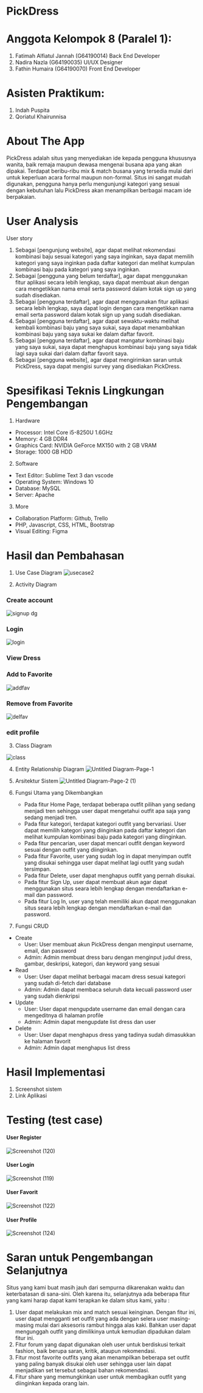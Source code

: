 # PickDress


# Anggota Kelompok 8 (Paralel 1):
1. Fatimah Alfiatul Jannah (G64190014) Back End Developer
2. Nadira Nazla (G64190035) UI/UX Designer
3. Fathin Humaira (G64190070) Front End Developer

# Asisten Praktikum:
1. Indah Puspita
2. Qoriatul Khairunnisa

# About The App
PickDress adalah situs yang menyediakan ide kepada pengguna khususnya wanita, baik remaja maupun dewasa mengenai busana apa yang akan dipakai. Terdapat beribu-ribu mix & match busana yang tersedia mulai dari untuk keperluan acara formal maupun non-formal. Situs ini sangat mudah digunakan, pengguna hanya perlu mengunjungi kategori yang sesuai dengan kebutuhan lalu PickDress akan menampilkan berbagai macam ide berpakaian.

# User Analysis
User story
1. Sebagai [pengunjung website], agar dapat melihat rekomendasi kombinasi baju sesuai kategori yang saya inginkan, saya dapat memilih kategori yang saya inginkan pada daftar kategori dan melihat kumpulan kombinasi baju pada kategori yang saya inginkan.
2. Sebagai [pengguna yang belum terdaftar], agar dapat menggunakan fitur aplikasi secara lebih lengkap, saya dapat membuat akun dengan cara mengetikkan nama email serta password dalam kotak sign up yang sudah disediakan.
3. Sebagai [pengguna terdaftar], agar dapat menggunakan fitur aplikasi secara lebih lengkap, saya dapat login dengan cara mengetikkan nama email serta password dalam kotak sign up yang sudah disediakan.
4. Sebagai [pengguna terdaftar], agar dapat sewaktu-waktu melihat kembali kombinasi baju yang saya sukai, saya dapat menambahkan kombinasi baju yang saya sukai ke dalam daftar favorit.
5. Sebagai [pengguna terdaftar], agar dapat mangatur kombinasi baju yang saya sukai, saya dapat menghapus kombinasi baju yang saya tidak lagi saya sukai dari dalam daftar favorit saya.
6. Sebagai [pengguna website], agar dapat mengirimkan saran untuk PickDress, saya dapat mengisi survey yang disediakan PickDress.

# Spesifikasi Teknis Lingkungan Pengembangan
1. Hardware 
  - Processor: Intel Core i5-8250U 1.6GHz 
  - Memory: 4 GB DDR4 
  - Graphics Card: NVIDIA GeForce MX150 with 2 GB VRAM 
  - Storage: 1000 GB HDD 

2. Software 
  - Text Editor: Sublime Text 3 dan vscode 
  - Operating System: Windows 10 
  - Database: MySQL 
  - Server: Apache 

3. More
  - Collaboration Platform: Github, Trello 
  - PHP, Javascript, CSS, HTML, Bootstrap
  - Visual Editing: Figma

# Hasil dan Pembahasan
1. Use Case Diagram
![usecase2](https://user-images.githubusercontent.com/55395896/120927008-7bc3e180-c709-11eb-87f0-c600006645ce.png)


2. Activity Diagram
### Create account
![signup dg](https://user-images.githubusercontent.com/55395896/120924861-fa1b8600-c6ff-11eb-96c4-f70b76a06c4c.png)

### Login
![login](https://user-images.githubusercontent.com/55395896/120924878-1cad9f00-c700-11eb-9037-b63b4a9a2a3a.png)

### View Dress

### Add to Favorite
![addfav](https://user-images.githubusercontent.com/55395896/120925223-d1948b80-c701-11eb-96f6-9625ca13e991.png)


### Remove from Favorite
![delfav](https://user-images.githubusercontent.com/55395896/120925228-d8230300-c701-11eb-9fd4-31ad0f5b7b9a.png)


### edit profile



3. Class Diagram

![class](https://user-images.githubusercontent.com/55395896/120925164-85494b80-c701-11eb-9baf-50252a8b235e.png)


4. Entity Relationship Diagram
![Untitled Diagram-Page-1](https://user-images.githubusercontent.com/55394643/120926977-6484f400-c709-11eb-960d-9d63e4ebcb0d.jpg)

6. Arsitektur Sistem
![Untitled Diagram-Page-2 (1)](https://user-images.githubusercontent.com/55394643/120927179-23d9aa80-c70a-11eb-8b31-a85319675911.jpg)


8. Fungsi Utama yang Dikembangkan
    - Pada fitur Home Page, terdapat beberapa outfit pilihan yang sedang menjadi tren sehingga user dapat mengetahui outfit apa saja yang sedang menjadi tren.
    - Pada fitur kategori, terdapat kategori outfit yang bervariasi. User dapat memilih kategori yang diinginkan pada daftar kategori dan melihat kumpulan kombinasi baju pada kategori yang diinginkan.
    - Pada fitur pencarian, user dapat mencari outfit dengan keyword sesuai dengan outfit yang diinginkan.
    - Pada fitur Favorite, user yang sudah log in dapat menyimpan outfit yang disukai sehingga user dapat melihat lagi outfit yang sudah tersimpan.
    - Pada fitur Delete, user dapat menghapus outfit yang pernah disukai.
    - Pada fitur Sign Up, user dapat membuat akun agar dapat menggunakan situs seara lebih lengkap dengan mendaftarkan e-mail dan password.
    - Pada fitur Log In, user yang telah memiliki akun dapat menggunakan situs seara lebih lengkap dengan mendaftarkan e-mail dan password.
9. Fungsi CRUD
  - Create
    - User: User membuat akun PickDress dengan menginput username, email, dan password
    - Admin: Admin membuat dress baru dengan menginput judul dress, gambar, deskripsi, kategori, dan keyword yang sesuai
  - Read
    - User: User dapat melihat berbagai macam dress sesuai kategori yang sudah di-fetch dari database
    - Admin: Admin dapat membaca seluruh data kecuali password user yang sudah dienkripsi
  - Update
    - User: User dapat mengupdate username dan email dengan cara mengeditnya di halaman profile
    - Admin: Admin dapat mengupdate list dress dan user
  - Delete
    - User: User dapat menghapus dress yang tadinya sudah dimasukkan ke halaman favorit
    - Admin: Admin dapat menghapus list dress

# Hasil Implementasi
1. Screenshot sistem
2. Link Aplikasi

# Testing (test case)
  #### User Register
  ![Screenshot (120)](https://user-images.githubusercontent.com/78713826/120924083-1f0dfa00-c6fc-11eb-9ff5-0496092c08f5.png)
  #### User Login
  ![Screenshot (119)](https://user-images.githubusercontent.com/78713826/120924053-f554d300-c6fb-11eb-82bd-09845a8ff5a2.png)
  #### User Favorit
  ![Screenshot (122)](https://user-images.githubusercontent.com/78713826/120924214-b3785c80-c6fc-11eb-8f28-0fede8fd6a11.png)
  #### User Profile
  ![Screenshot (124)](https://user-images.githubusercontent.com/78713826/120924512-4b2a7a80-c6fe-11eb-8bf4-9b65ea90dc37.png)

  
# Saran untuk Pengembangan Selanjutnya
Situs yang kami buat masih jauh dari sempurna dikarenakan waktu dan keterbatasan di sana-sini. Oleh karena itu, selanjutnya ada beberapa fitur yang kami harap dapat kami terapkan ke dalam situs kami, yaitu :
1. User dapat melakukan mix and match sesuai keinginan. Dengan fitur ini, user dapat mengganti set outfit yang ada dengan selera user masing-masing mulai dari aksesoris rambut hingga alas kaki. Bahkan user dapat mengunggah outfit yang dimilikinya untuk kemudian dipadukan dalam fitur ini.
2. Fitur forum yang dapat digunakan oleh user untuk berdiskusi terkait fashion, baik berupa saran, kritik, ataupun rekomendasi.
3. Fitur most favorite outfits yang akan menampilkan beberapa set outfit yang paling banyak disukai oleh user sehingga user lain dapat menjadikan set tersebut sebagai bahan rekomendasi.
4. Fitur share yang memungkinkan user untuk membagikan outfit yang diinginkan kepada orang lain.
